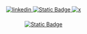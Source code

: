 <div align="center">

<a href="https://www.linkedin.com/in/skhelladi/" target="_blank">
<img src=https://img.shields.io/badge/linkedin-%231E77B5.svg?&style=for-the-badge&logo=linkedin&logoColor=white alt=linkedin style="margin-bottom: 5px;" />
</a>

<a href="https://www.researchgate.net/profile/Sofiane-Khelladi" target="_blank">
<img alt="Static Badge" src="https://img.shields.io/badge/ResearchGate-green?style=for-the-badge">
</a>

<a href="https://x.com/s_khelladi" target="_blank">
<img src=https://img.shields.io/badge/twitter-%2300acee.svg?&style=for-the-badge&logo=twitter&logoColor=white alt=x style="margin-bottom: 5px;" />
</a>

</div>  

<br/>  

<div align="center">
<a href="mailto:sofiane@khelladi.page" target="_blank">
<img alt="Static Badge" src="https://img.shields.io/badge/Sofiane_KHELLADI-sofiane%40khelladi.page-red?style=flat&label=%F0%9F%93%AB%20Reach%20me%20at%3A&color=red&link=mailto%3Asofiane%40khelladi.page">
</a>    
</div>
